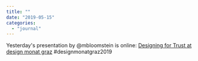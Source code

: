 ```yaml
---
title: ""
date: "2019-05-15"
categories: 
  - "journal"
---
```


Yesterday's presentation by @mbloomstein is online: [Designing for Trust at design monat graz](https://de.slideshare.net/mbloomstein/designing-for-trust-at-design-monat-graz) #designmonatgraz2019

